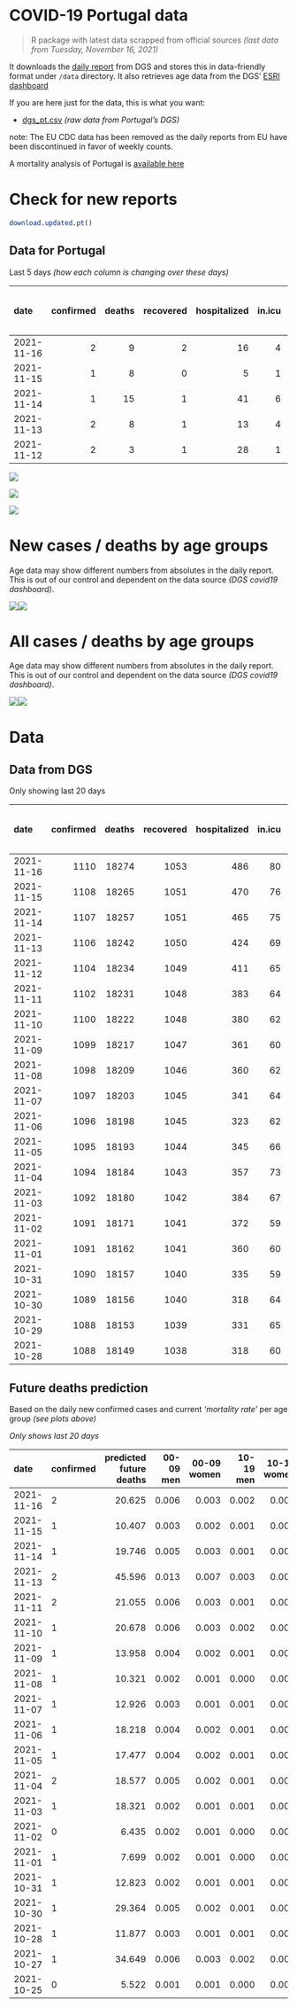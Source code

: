 COVID-19 Portugal data
================

> R package with latest data scrapped from official sources *(last data
> from Tuesday, November 16, 2021)*

It downloads the [daily
report](https://covid19.min-saude.pt/relatorio-de-situacao/) from DGS
and stores this in data-friendly format under `/data` directory. It also
retrieves age data from the DGS’ [ESRI
dashboard](https://covid19.min-saude.pt/ponto-de-situacao-atual-em-portugal/)

If you are here just for the data, this is what you want:

-   [dgs\_pt.csv](raw/master/data/dgs_pt.csv) *(raw data from Portugal’s
    DGS)*

note: The EU CDC data has been removed as the daily reports from EU have
been discontinued in favor of weekly counts.

A mortality analysis of Portugal is [available
here](https://averissimo.github.io/covid19-analysis/mortality.html)

# Check for new reports

``` r
download.updated.pt()
```

## Data for Portugal

Last 5 days *(how each column is changing over these days)*

| date       | confirmed | deaths | recovered | hospitalized | in.icu | first vaccine | second vaccine | confirmed m 00-09 | confirmed w 00-09 | confirmed m 10-19 | confirmed w 10-19 | confirmed m 20-29 | confirmed w 20-29 | confirmed m 30-39 | confirmed w 30-39 | confirmed m 40-49 | confirmed w 40-49 | confirmed m 50-59 | confirmed w 50-59 | confirmed m 60-69 | confirmed w 60-69 | confirmed m 70-79 | confirmed w 70-79 | confirmed m 80+ | confirmed w 80+ | death m 00-09 | death w 00-09 | death m 10-19 | death w 10-19 | death m 20-29 | death w 20-29 | death m 30-39 | death w 30-39 | death m 40-49 | death w 40-49 | death m 50-59 | death w 50-59 | death m 60-69 | death w 60-69 | death m 70-79 | death w 70-79 | death m 80+ | death w 80+ |
|:-----------|----------:|-------:|----------:|-------------:|-------:|--------------:|---------------:|------------------:|------------------:|------------------:|------------------:|------------------:|------------------:|------------------:|------------------:|------------------:|------------------:|------------------:|------------------:|------------------:|------------------:|------------------:|------------------:|----------------:|----------------:|--------------:|--------------:|--------------:|--------------:|--------------:|--------------:|--------------:|--------------:|--------------:|--------------:|--------------:|--------------:|--------------:|--------------:|--------------:|--------------:|------------:|------------:|
| 2021-11-16 |         2 |      9 |         2 |           16 |      4 |            NA |             NA |               108 |               111 |                91 |                63 |               128 |                99 |               123 |               120 |               127 |               147 |                91 |               105 |                70 |               110 |                66 |                77 |              24 |              28 |             0 |             0 |             0 |             0 |             0 |             0 |             0 |             0 |             0 |             0 |             0 |             0 |             0 |             2 |             1 |             0 |           1 |           5 |
| 2021-11-15 |         1 |      8 |         0 |            5 |      1 |            NA |             NA |                62 |                59 |                49 |                33 |                86 |                61 |                80 |                56 |                81 |                85 |                55 |                77 |                45 |                55 |                35 |                32 |              13 |              11 |             0 |             0 |             0 |             0 |             0 |             0 |             0 |             0 |             0 |             0 |             0 |             0 |             0 |             0 |             2 |             0 |           2 |           4 |
| 2021-11-14 |         1 |     15 |         1 |           41 |      6 |            NA |             NA |                85 |                92 |                76 |                74 |               122 |                78 |                92 |               126 |               114 |               111 |                99 |                97 |                78 |                70 |                50 |                50 |              21 |              47 |             0 |             0 |             0 |             0 |             0 |             0 |             0 |             0 |             0 |             0 |             0 |             0 |             3 |             1 |             1 |             2 |           6 |           2 |
| 2021-11-13 |         2 |      8 |         1 |           13 |      4 |            NA |             NA |                NA |                NA |                NA |                NA |                NA |                NA |                NA |                NA |                NA |                NA |                NA |                NA |                NA |                NA |                NA |                NA |              NA |              NA |            NA |            NA |            NA |            NA |            NA |            NA |            NA |            NA |            NA |            NA |            NA |            NA |            NA |            NA |            NA |            NA |          NA |          NA |
| 2021-11-12 |         2 |      3 |         1 |           28 |      1 |            NA |             NA |                NA |                NA |                NA |                NA |                NA |                NA |                NA |                NA |                NA |                NA |                NA |                NA |                NA |                NA |                NA |                NA |              NA |              NA |            NA |            NA |            NA |            NA |            NA |            NA |            NA |            NA |            NA |            NA |            NA |            NA |            NA |            NA |            NA |            NA |          NA |          NA |

![](README_files/figure-gfm/totals-1.svg)<!-- -->

![](README_files/figure-gfm/differential-1.svg)<!-- -->

![](README_files/figure-gfm/differential_7days-1.svg)<!-- -->

# New cases / deaths by age groups

Age data may show different numbers from absolutes in the daily report.
This is out of our control and dependent on the data source *(DGS
covid19 dashboard)*.

![](README_files/figure-gfm/new_cases_deaths-1.svg)<!-- -->![](README_files/figure-gfm/new_cases_deaths-2.svg)<!-- -->

# All cases / deaths by age groups

Age data may show different numbers from absolutes in the daily report.
This is out of our control and dependent on the data source *(DGS
covid19 dashboard)*.

![](README_files/figure-gfm/total_cases_deaths-1.svg)<!-- -->![](README_files/figure-gfm/total_cases_deaths-2.svg)<!-- -->

# Data

## Data from DGS

Only showing last 20 days

| date       | confirmed | deaths | recovered | hospitalized | in.icu | confirmed m 00-09 | confirmed w 00-09 | confirmed m 10-19 | confirmed w 10-19 | confirmed m 20-29 | confirmed w 20-29 | confirmed m 30-39 | confirmed w 30-39 | confirmed m 40-49 | confirmed w 40-49 | confirmed m 50-59 | confirmed w 50-59 | confirmed m 60-69 | confirmed w 60-69 | confirmed m 70-79 | confirmed w 70-79 | confirmed m 80+ | confirmed w 80+ | death m 00-09 | death w 00-09 | death m 10-19 | death w 10-19 | death m 20-29 | death w 20-29 | death m 30-39 | death w 30-39 | death m 40-49 | death w 40-49 | death m 50-59 | death w 50-59 | death m 60-69 | death w 60-69 | death m 70-79 | death w 70-79 | death m 80+ | death w 80+ | first vaccine | second vaccine |
|:-----------|----------:|-------:|----------:|-------------:|-------:|------------------:|------------------:|------------------:|------------------:|------------------:|------------------:|------------------:|------------------:|------------------:|------------------:|------------------:|------------------:|------------------:|------------------:|------------------:|------------------:|----------------:|----------------:|--------------:|--------------:|--------------:|--------------:|--------------:|--------------:|--------------:|--------------:|--------------:|--------------:|--------------:|--------------:|--------------:|--------------:|--------------:|--------------:|------------:|------------:|--------------:|---------------:|
| 2021-11-16 |      1110 |  18274 |      1053 |          486 |     80 |             36070 |             34759 |             59427 |             59354 |             88583 |             91596 |             77005 |             86255 |             79767 |             97977 |             66977 |             83993 |             49052 |             53885 |             31264 |             35103 |           26246 |           52072 |             2 |             1 |             1 |             1 |             8 |             5 |            27 |            20 |           112 |            72 |           366 |           158 |          1149 |           516 |          2435 |          1476 |        5471 |        6454 |            NA |             NA |
| 2021-11-15 |      1108 |  18265 |      1051 |          470 |     76 |             35962 |             34648 |             59336 |             59291 |             88455 |             91497 |             76882 |             86135 |             79640 |             97830 |             66886 |             83888 |             48982 |             53775 |             31198 |             35026 |           26222 |           52044 |             2 |             1 |             1 |             1 |             8 |             5 |            27 |            20 |           112 |            72 |           366 |           158 |          1149 |           514 |          2434 |          1476 |        5470 |        6449 |            NA |             NA |
| 2021-11-14 |      1107 |  18257 |      1051 |          465 |     75 |             35900 |             34589 |             59287 |             59258 |             88369 |             91436 |             76802 |             86079 |             79559 |             97745 |             66831 |             83811 |             48937 |             53720 |             31163 |             34994 |           26209 |           52033 |             2 |             1 |             1 |             1 |             8 |             5 |            27 |            20 |           112 |            72 |           366 |           158 |          1149 |           514 |          2432 |          1476 |        5468 |        6445 |            NA |             NA |
| 2021-11-13 |      1106 |  18242 |      1050 |          424 |     69 |             35815 |             34497 |             59211 |             59184 |             88247 |             91358 |             76710 |             85953 |             79445 |             97634 |             66732 |             83714 |             48859 |             53650 |             31113 |             34944 |           26188 |           51986 |             2 |             1 |             1 |             1 |             8 |             5 |            27 |            20 |           112 |            72 |           366 |           158 |          1146 |           513 |          2431 |          1474 |        5462 |        6443 |            NA |             NA |
| 2021-11-12 |      1104 |  18234 |      1049 |          411 |     65 |                NA |                NA |                NA |                NA |                NA |                NA |                NA |                NA |                NA |                NA |                NA |                NA |                NA |                NA |                NA |                NA |              NA |              NA |            NA |            NA |            NA |            NA |            NA |            NA |            NA |            NA |            NA |            NA |            NA |            NA |            NA |            NA |            NA |            NA |          NA |          NA |            NA |             NA |
| 2021-11-11 |      1102 |  18231 |      1048 |          383 |     64 |             35574 |             34265 |             59039 |             59014 |             87946 |             91156 |             76482 |             85722 |             79198 |             97339 |             66503 |             83479 |             48694 |             53441 |             30980 |             34820 |           26138 |           51895 |             2 |             1 |             1 |             1 |             8 |             5 |            27 |            20 |           112 |            72 |           366 |           157 |          1146 |           512 |          2431 |          1473 |        5460 |        6437 |            NA |             NA |
| 2021-11-10 |      1100 |  18222 |      1048 |          380 |     62 |             35464 |             34159 |             58964 |             58954 |             87827 |             91070 |             76392 |             85612 |             79091 |             97217 |             66427 |             83390 |             48636 |             53353 |             30919 |             34766 |           26107 |           51859 |             2 |             1 |             1 |             1 |             8 |             5 |            27 |            20 |           112 |            72 |           366 |           157 |          1146 |           511 |          2430 |          1471 |        5458 |        6434 |            NA |             NA |
| 2021-11-09 |      1099 |  18217 |      1047 |          361 |     60 |             35360 |             34044 |             58864 |             58879 |             87686 |             90975 |             76277 |             85485 |             78990 |             97061 |             66353 |             83283 |             48544 |             53274 |             30872 |             34705 |           26083 |           51814 |             2 |             1 |             1 |             1 |             8 |             5 |            27 |            20 |           112 |            72 |           366 |           157 |          1146 |           511 |          2430 |          1470 |        5457 |        6431 |            NA |             NA |
| 2021-11-08 |      1098 |  18209 |      1046 |          360 |     62 |             35288 |             33974 |             58809 |             58831 |             87563 |             90888 |             76202 |             85391 |             78905 |             96965 |             66279 |             83214 |             48496 |             53210 |             30821 |             34673 |           26065 |           51795 |             2 |             1 |             1 |             1 |             8 |             5 |            27 |            20 |           112 |            72 |           366 |           157 |          1145 |           511 |          2430 |          1470 |        5454 |        6427 |            NA |             NA |
| 2021-11-07 |      1097 |  18203 |      1045 |          341 |     64 |             35259 |             33941 |             58784 |             58808 |             87513 |             90856 |             76165 |             85352 |             78859 |             96932 |             66255 |             83179 |             48465 |             53172 |             30792 |             34647 |           26052 |           51772 |             2 |             1 |             1 |             1 |             8 |             5 |            27 |            20 |           112 |            72 |           366 |           157 |          1144 |           511 |          2429 |          1470 |        5454 |        6423 |            NA |             NA |
| 2021-11-06 |      1096 |  18198 |      1045 |          323 |     62 |             35207 |             33892 |             58719 |             58756 |             87415 |             90795 |             76094 |             85293 |             78771 |             96851 |             66199 |             83110 |             48419 |             53114 |             30753 |             34606 |           26037 |           51750 |             2 |             1 |             1 |             1 |             8 |             5 |            27 |            20 |           112 |            71 |           366 |           157 |          1143 |           511 |          2429 |          1470 |        5453 |        6421 |            NA |             NA |
| 2021-11-05 |      1095 |  18193 |      1044 |          345 |     66 |             35142 |             33820 |             58658 |             58697 |             87305 |             90718 |             76009 |             85223 |             78681 |             96746 |             66129 |             83043 |             48365 |             53059 |             30718 |             34562 |           26016 |           51696 |             2 |             1 |             1 |             1 |             8 |             5 |            27 |            20 |           112 |            71 |           366 |           157 |          1143 |           511 |          2425 |          1470 |        5453 |        6420 |            NA |             NA |
| 2021-11-04 |      1094 |  18184 |      1043 |          357 |     73 |             35065 |             33749 |             58592 |             58630 |             87193 |             90644 |             75907 |             85130 |             78596 |             96633 |             66054 |             82958 |             48306 |             52991 |             30685 |             34517 |           25990 |           51658 |             2 |             1 |             1 |             1 |             8 |             5 |            27 |            20 |           112 |            71 |           366 |           157 |          1142 |           510 |          2424 |          1467 |        5452 |        6418 |            NA |             NA |
| 2021-11-03 |      1092 |  18180 |      1042 |          384 |     67 |             34978 |             33665 |             58506 |             58570 |             87071 |             90548 |             75816 |             85052 |             78493 |             96502 |             65973 |             82865 |             48248 |             52933 |             30639 |             34474 |           25963 |           51620 |             2 |             1 |             1 |             1 |             8 |             5 |            27 |            20 |           112 |            71 |           366 |           157 |          1142 |           510 |          2423 |          1466 |        5452 |        6416 |            NA |             NA |
| 2021-11-02 |      1091 |  18171 |      1041 |          372 |     59 |             34933 |             33626 |             58450 |             58529 |             86947 |             90504 |             75739 |             84973 |             78424 |             96415 |             65916 |             82792 |             48182 |             52879 |             30609 |             34423 |           25946 |           51559 |             2 |             1 |             1 |             1 |             8 |             5 |            27 |            20 |           111 |            71 |           366 |           157 |          1142 |           509 |          2421 |          1465 |        5452 |        6412 |            NA |             NA |
| 2021-11-01 |      1091 |  18162 |      1041 |          360 |     60 |             34902 |             33602 |             58431 |             58517 |             86912 |             90467 |             75707 |             84939 |             78386 |             96390 |             65895 |             82759 |             48157 |             52850 |             30598 |             34406 |           25943 |           51534 |             2 |             1 |             1 |             1 |             8 |             5 |            27 |            20 |           111 |            71 |           366 |           157 |          1142 |           509 |          2421 |          1465 |        5447 |        6408 |            NA |             NA |
| 2021-10-31 |      1090 |  18157 |      1040 |          335 |     59 |             34874 |             33565 |             58407 |             58495 |             86867 |             90435 |             75673 |             84906 |             78349 |             96353 |             65865 |             82735 |             48141 |             52828 |             30578 |             34385 |           25934 |           51514 |             2 |             1 |             1 |             1 |             8 |             5 |            27 |            20 |           111 |            71 |           366 |           157 |          1142 |           509 |          2421 |          1465 |        5445 |        6405 |            NA |             NA |
| 2021-10-30 |      1089 |  18156 |      1040 |          318 |     64 |             34837 |             33521 |             58370 |             58454 |             86791 |             90393 |             75616 |             84862 |             78302 |             96297 |             65821 |             82681 |             48105 |             52789 |             30549 |             34355 |           25916 |           51483 |             2 |             1 |             1 |             1 |             8 |             5 |            27 |            20 |           111 |            71 |           366 |           157 |          1142 |           509 |          2421 |          1465 |        5445 |        6404 |            NA |             NA |
| 2021-10-29 |      1088 |  18153 |      1039 |          331 |     65 |                NA |                NA |                NA |                NA |                NA |                NA |                NA |                NA |                NA |                NA |                NA |                NA |                NA |                NA |                NA |                NA |              NA |              NA |            NA |            NA |            NA |            NA |            NA |            NA |            NA |            NA |            NA |            NA |            NA |            NA |            NA |            NA |            NA |            NA |          NA |          NA |            NA |             NA |
| 2021-10-28 |      1088 |  18149 |      1038 |          318 |     60 |             34748 |             33452 |             58281 |             58373 |             86613 |             90275 |             75488 |             84734 |             78182 |             96166 |             65697 |             82567 |             48023 |             52715 |             30502 |             34300 |           25873 |           51398 |             2 |             1 |             1 |             1 |             8 |             5 |            27 |            20 |           111 |            71 |           366 |           157 |          1142 |           509 |          2421 |          1465 |        5441 |        6401 |            NA |             NA |

## Future deaths prediction

Based on the daily new confirmed cases and current *‘mortality rate’*
per age group *(see plots above)*

*Only shows last 20 days*

| date       | confirmed | predicted future deaths | 00-09 men | 00-09 women | 10-19 men | 10-19 women | 20-29 men | 20-29 women | 30-39 men | 30-39 women | 40-49 men | 40-49 women | 50-59 men | 50-59 women | 60-69 men | 60-69 women | 70-79 men | 70-79 women | 80+ men | 80+ women |
|:-----------|:----------|------------------------:|----------:|------------:|----------:|------------:|----------:|------------:|----------:|------------:|----------:|------------:|----------:|------------:|----------:|------------:|----------:|------------:|--------:|----------:|
| 2021-11-16 | 2         |                  20.625 |     0.006 |       0.003 |     0.002 |       0.001 |     0.012 |       0.005 |     0.043 |       0.028 |     0.178 |       0.108 |     0.497 |       0.198 |     1.640 |       1.053 |     5.140 |       3.238 |   5.003 |     3.470 |
| 2021-11-15 | 1         |                  10.407 |     0.003 |       0.002 |     0.001 |       0.001 |     0.008 |       0.003 |     0.028 |       0.013 |     0.114 |       0.062 |     0.301 |       0.145 |     1.054 |       0.527 |     2.726 |       1.346 |   2.710 |     1.363 |
| 2021-11-14 | 1         |                  19.746 |     0.005 |       0.003 |     0.001 |       0.001 |     0.011 |       0.004 |     0.032 |       0.029 |     0.160 |       0.082 |     0.541 |       0.182 |     1.827 |       0.670 |     3.894 |       2.102 |   4.377 |     5.825 |
| 2021-11-13 | 2         |                  45.596 |     0.013 |       0.007 |     0.003 |       0.003 |     0.027 |       0.011 |     0.080 |       0.054 |     0.347 |       0.217 |     1.251 |       0.442 |     3.865 |       2.001 |    10.359 |       5.214 |  10.423 |    11.279 |
| 2021-11-11 | 2         |                  21.055 |     0.006 |       0.003 |     0.001 |       0.001 |     0.011 |       0.005 |     0.032 |       0.026 |     0.150 |       0.090 |     0.415 |       0.167 |     1.359 |       0.843 |     4.751 |       2.271 |   6.462 |     4.462 |
| 2021-11-10 | 1         |                  20.678 |     0.006 |       0.003 |     0.002 |       0.001 |     0.013 |       0.005 |     0.040 |       0.029 |     0.142 |       0.115 |     0.404 |       0.201 |     2.155 |       0.756 |     3.661 |       2.565 |   5.003 |     5.577 |
| 2021-11-09 | 1         |                  13.958 |     0.004 |       0.002 |     0.001 |       0.001 |     0.011 |       0.005 |     0.026 |       0.022 |     0.119 |       0.071 |     0.404 |       0.130 |     1.124 |       0.613 |     3.972 |       1.346 |   3.752 |     2.355 |
| 2021-11-08 | 1         |                  10.321 |     0.002 |       0.001 |     0.000 |       0.000 |     0.005 |       0.002 |     0.013 |       0.009 |     0.065 |       0.024 |     0.131 |       0.066 |     0.726 |       0.364 |     2.259 |       1.093 |   2.710 |     2.851 |
| 2021-11-07 | 1         |                  12.926 |     0.003 |       0.001 |     0.001 |       0.001 |     0.009 |       0.003 |     0.025 |       0.014 |     0.124 |       0.060 |     0.306 |       0.130 |     1.078 |       0.555 |     3.038 |       1.724 |   3.127 |     2.727 |
| 2021-11-06 | 1         |                  18.218 |     0.004 |       0.002 |     0.001 |       0.001 |     0.010 |       0.004 |     0.030 |       0.016 |     0.126 |       0.077 |     0.383 |       0.126 |     1.265 |       0.527 |     2.726 |       1.850 |   4.377 |     6.693 |
| 2021-11-05 | 1         |                  17.477 |     0.004 |       0.002 |     0.001 |       0.001 |     0.010 |       0.004 |     0.036 |       0.022 |     0.119 |       0.083 |     0.410 |       0.160 |     1.382 |       0.651 |     2.570 |       1.892 |   5.420 |     4.710 |
| 2021-11-04 | 2         |                  18.577 |     0.005 |       0.002 |     0.001 |       0.001 |     0.011 |       0.005 |     0.032 |       0.018 |     0.145 |       0.096 |     0.443 |       0.175 |     1.359 |       0.555 |     3.583 |       1.808 |   5.628 |     4.710 |
| 2021-11-03 | 1         |                  18.321 |     0.002 |       0.001 |     0.001 |       0.001 |     0.011 |       0.002 |     0.027 |       0.018 |     0.097 |       0.064 |     0.311 |       0.137 |     1.546 |       0.517 |     2.337 |       2.144 |   3.544 |     7.561 |
| 2021-11-02 | 0         |                   6.435 |     0.002 |       0.001 |     0.000 |       0.000 |     0.003 |       0.002 |     0.011 |       0.008 |     0.053 |       0.018 |     0.115 |       0.062 |     0.586 |       0.278 |     0.857 |       0.715 |   0.625 |     3.099 |
| 2021-11-01 | 1         |                   7.699 |     0.002 |       0.001 |     0.000 |       0.000 |     0.004 |       0.002 |     0.012 |       0.008 |     0.052 |       0.027 |     0.164 |       0.045 |     0.375 |       0.211 |     1.558 |       0.883 |   1.876 |     2.479 |
| 2021-10-31 | 1         |                  12.823 |     0.002 |       0.001 |     0.001 |       0.001 |     0.007 |       0.002 |     0.020 |       0.010 |     0.066 |       0.041 |     0.240 |       0.102 |     0.843 |       0.373 |     2.259 |       1.261 |   3.752 |     3.842 |
| 2021-10-30 | 1         |                  29.364 |     0.005 |       0.002 |     0.001 |       0.001 |     0.016 |       0.006 |     0.045 |       0.030 |     0.168 |       0.096 |     0.678 |       0.214 |     1.921 |       0.709 |     3.661 |       2.313 |   8.963 |    10.535 |
| 2021-10-28 | 1         |                  11.877 |     0.003 |       0.001 |     0.001 |       0.001 |     0.009 |       0.003 |     0.025 |       0.013 |     0.081 |       0.058 |     0.251 |       0.124 |     0.937 |       0.402 |     2.570 |       1.303 |   2.501 |     3.594 |
| 2021-10-27 | 1         |                  34.649 |     0.006 |       0.003 |     0.002 |       0.001 |     0.014 |       0.005 |     0.052 |       0.025 |     0.188 |       0.092 |     0.541 |       0.231 |     1.569 |       0.804 |     4.362 |       3.069 |  10.423 |    13.262 |
| 2021-10-25 | 0         |                   5.522 |     0.001 |       0.001 |     0.000 |       0.000 |     0.002 |       0.001 |     0.005 |       0.006 |     0.042 |       0.015 |     0.126 |       0.032 |     0.351 |       0.115 |     0.467 |       0.589 |   1.042 |     2.727 |
